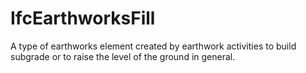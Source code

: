 IfcEarthworksFill
=================
A type of earthworks element created by earthwork activities to build subgrade
or to raise the level of the ground in general.


